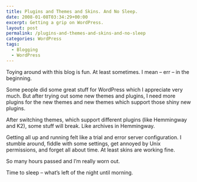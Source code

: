 ```yaml
---
title: Plugins and Themes and Skins. And No Sleep.
date: 2008-01-08T03:34:29+00:00
excerpt: Getting a grip on WordPress.
layout: post
permalink: /plugins-and-themes-and-skins-and-no-sleep
categories: WordPress
tags:
  - Blogging
  - WordPress
---
```

Toying around with this blog is fun. At least sometimes. I mean – err – in the beginning.

Some people did some great stuff for WordPress which I appreciate very much. But after trying out some new themes and plugins, I need more plugins for the new themes and new themes which support those shiny new plugins.

After switching themes, which support different plugins (like Hemmingway and K2), some stuff will break. Like archives in Hemmingway.

Getting all up and running felt like a trial and error server configuration. I stumble around, fiddle with some settings, get annoyed by Unix permissions, and forget all about time. At least skins are working fine.

So many hours passed and I’m really worn out.

Time to sleep – what’s left of the night until morning.